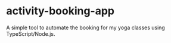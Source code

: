 # activity-booking-app
A simple tool to automate the booking for my yoga classes using TypeScript/Node.js.
